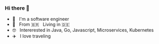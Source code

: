 ### Hi there 👋

- 🎯  &nbsp; I'm a software engineer
- 🔭  &nbsp; From 🇧🇷 &nbsp; Living in 🇩🇪
- 🤓  &nbsp; Intererested in Java, Go, Javascript, Microservices, Kubernetes
- ✈️ &nbsp; I love traveling

